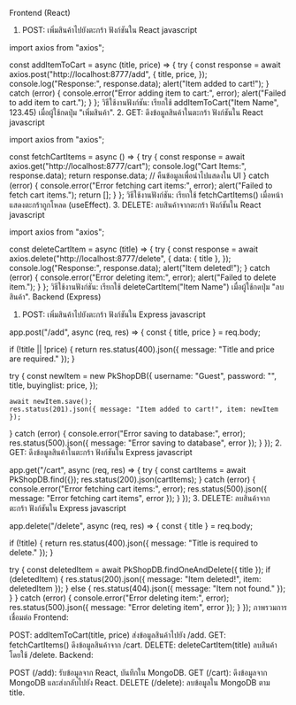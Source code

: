Frontend (React)
1. POST: เพิ่มสินค้าไปยังตะกร้า
ฟังก์ชันใน React
javascript

import axios from "axios";

const addItemToCart = async (title, price) => {
  try {
    const response = await axios.post("http://localhost:8777/add", {
      title,
      price,
    });
    console.log("Response:", response.data);
    alert("Item added to cart!");
  } catch (error) {
    console.error("Error adding item to cart:", error);
    alert("Failed to add item to cart.");
  }
};
วิธีใช้งานฟังก์ชัน:
เรียกใช้ addItemToCart("Item Name", 123.45) เมื่อผู้ใช้กดปุ่ม "เพิ่มสินค้า".
2. GET: ดึงข้อมูลสินค้าในตะกร้า
ฟังก์ชันใน React
javascript

import axios from "axios";

const fetchCartItems = async () => {
  try {
    const response = await axios.get("http://localhost:8777/cart");
    console.log("Cart Items:", response.data);
    return response.data; // คืนข้อมูลเพื่อนำไปแสดงใน UI
  } catch (error) {
    console.error("Error fetching cart items:", error);
    alert("Failed to fetch cart items.");
    return [];
  }
};
วิธีใช้งานฟังก์ชัน:
เรียกใช้ fetchCartItems() เมื่อหน้าแสดงตะกร้าถูกโหลด (useEffect).
3. DELETE: ลบสินค้าจากตะกร้า
ฟังก์ชันใน React
javascript

import axios from "axios";

const deleteCartItem = async (title) => {
  try {
    const response = await axios.delete("http://localhost:8777/delete", {
      data: { title },
    });
    console.log("Response:", response.data);
    alert("Item deleted!");
  } catch (error) {
    console.error("Error deleting item:", error);
    alert("Failed to delete item.");
  }
};
วิธีใช้งานฟังก์ชัน:
เรียกใช้ deleteCartItem("Item Name") เมื่อผู้ใช้กดปุ่ม "ลบสินค้า".
Backend (Express)
1. POST: เพิ่มสินค้าไปยังตะกร้า
ฟังก์ชันใน Express
javascript

app.post("/add", async (req, res) => {
  const { title, price } = req.body;

  if (!title || !price) {
    return res.status(400).json({ message: "Title and price are required." });
  }

  try {
    const newItem = new PkShopDB({
      username: "Guest",
      password: "",
      title,
      buyinglist: price,
    });

    await newItem.save();
    res.status(201).json({ message: "Item added to cart!", item: newItem });
  } catch (error) {
    console.error("Error saving to database:", error);
    res.status(500).json({ message: "Error saving to database", error });
  }
});
2. GET: ดึงข้อมูลสินค้าในตะกร้า
ฟังก์ชันใน Express
javascript

app.get("/cart", async (req, res) => {
  try {
    const cartItems = await PkShopDB.find({});
    res.status(200).json(cartItems);
  } catch (error) {
    console.error("Error fetching cart items:", error);
    res.status(500).json({ message: "Error fetching cart items", error });
  }
});
3. DELETE: ลบสินค้าจากตะกร้า
ฟังก์ชันใน Express
javascript

app.delete("/delete", async (req, res) => {
  const { title } = req.body;

  if (!title) {
    return res.status(400).json({ message: "Title is required to delete." });
  }

  try {
    const deletedItem = await PkShopDB.findOneAndDelete({ title });
    if (deletedItem) {
      res.status(200).json({ message: "Item deleted!", item: deletedItem });
    } else {
      res.status(404).json({ message: "Item not found." });
    }
  } catch (error) {
    console.error("Error deleting item:", error);
    res.status(500).json({ message: "Error deleting item", error });
  }
});
ภาพรวมการเชื่อมต่อ
Frontend:

POST: addItemToCart(title, price) ส่งข้อมูลสินค้าไปยัง /add.
GET: fetchCartItems() ดึงข้อมูลสินค้าจาก /cart.
DELETE: deleteCartItem(title) ลบสินค้าโดยใช้ /delete.
Backend:

POST (/add): รับข้อมูลจาก React, บันทึกใน MongoDB.
GET (/cart): ดึงข้อมูลจาก MongoDB และส่งกลับไปยัง React.
DELETE (/delete): ลบข้อมูลใน MongoDB ตาม title.
